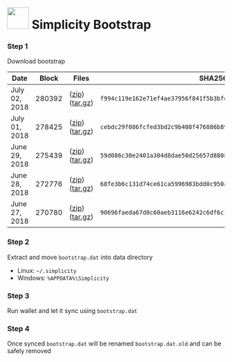 # <img src="https://i.imgur.com/EVMMO6N.jpg" width="50"> Simplicity Bootstrap

### Step 1
Download bootstrap

| Date  | Block | Files | SHA256 |
| --- | --- | --- | --- |
| July 02, 2018 | 280392 | ([zip](https://transfer.sh/acOJE/bootstrap.zip)) ([tar.gz](https://transfer.sh/SUTzz/bootstrap.tar.gz)) | `f994c119e162e71ef4ae37956f841f5b3bfdac339c062c05694b1bb92b58c4f5` |
| July 01, 2018 | 278425 | ([zip](https://transfer.sh/159OGl/bootstrap.zip)) ([tar.gz](https://transfer.sh/107dsE/bootstrap.tar.gz)) | `cebdc29f086fcfed3bd2c9b408f476886b8905787fca754d43d8304e26ae9715` |
| June 29, 2018 | 275439 | ([zip](https://transfer.sh/KeDh5/bootstrap.zip)) ([tar.gz](https://transfer.sh/lYujp/bootstrap.tar.gz)) | `59d086c30e2401a304d8dae50d25657d880877ce39a05bc4622554ac909b7606` |
| June 28, 2018 | 272776 | ([zip](https://transfer.sh/V1lvc/bootstrap.zip)) ([tar.gz](https://transfer.sh/gtWik/bootstrap.tar.gz)) | `68fe3b6c131d74ce61ca5996983bdd0c950a4c9327b7e1c83c1f391be41df1ed` |
| June 27, 2018 | 270780 | ([zip](https://transfer.sh/2Q9ve/bootstrap.zip)) ([tar.gz](https://transfer.sh/SMRyH/bootstrap.tar.gz)) | `90696faeda67d0c60aeb3116e6242c6df6cf084147035163ef91405180976ebb` |

### Step 2
Extract and move `bootstrap.dat` into data directory

* Linux: `~/.simplicity`
* Windows: `%APPDATA%\Simplicity`

### Step 3
Run wallet and let it sync using `bootstrap.dat`

### Step 4
Once synced `bootstrap.dat` will be renamed `bootstrap.dat.old` and can be safely removed

